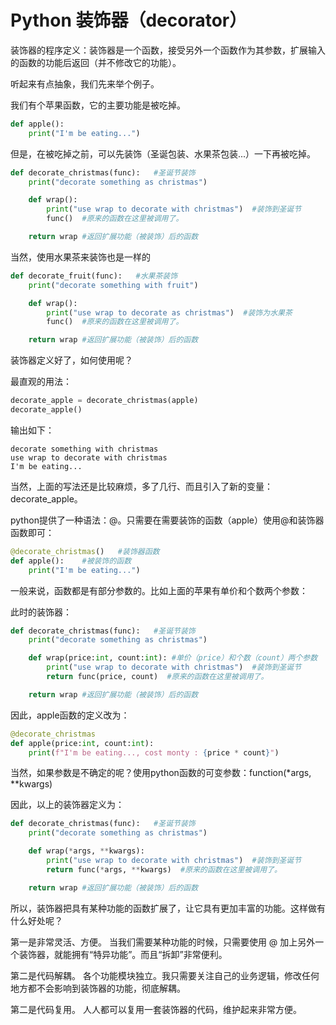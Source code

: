 # Python 装饰器（decorator）

装饰器的程序定义：装饰器是一个函数，接受另外一个函数作为其参数，扩展输入的函数的功能后返回（并不修改它的功能）。

听起来有点抽象，我们先来举个例子。

我们有个苹果函数，它的主要功能是被吃掉。

```python
def apple():
    print("I'm be eating...")
```

但是，在被吃掉之前，可以先装饰（圣诞包装、水果茶包装...）一下再被吃掉。

```python
def decorate_christmas(func):   #圣诞节装饰
    print("decorate something as christmas")

    def wrap():
        print("use wrap to decorate with christmas")  #装饰到圣诞节
        func()  #原来的函数在这里被调用了。

    return wrap #返回扩展功能（被装饰）后的函数
```


当然，使用水果茶来装饰也是一样的    
```python
def decorate_fruit(func):   #水果茶装饰
    print("decorate something with fruit")

    def wrap():
        print("use wrap to decorate as christmas")  #装饰为水果茶
        func()  #原来的函数在这里被调用了。

    return wrap #返回扩展功能（被装饰）后的函数
```

装饰器定义好了，如何使用呢？

最直观的用法：
```python
decorate_apple = decorate_christmas(apple)
decorate_apple()
```

输出如下：
```
decorate something with christmas
use wrap to decorate with christmas
I'm be eating...
```

当然，上面的写法还是比较麻烦，多了几行、而且引入了新的变量：decorate_apple。

python提供了一种语法：@。只需要在需要装饰的函数（apple）使用@和装饰器函数即可：

```python
@decorate_christmas()   #装饰器函数
def apple():    #被装饰的函数
    print("I'm be eating...")
```


一般来说，函数都是有部分参数的。比如上面的苹果有单价和个数两个参数：

此时的装饰器：
```python
def decorate_christmas(func):   #圣诞节装饰
    print("decorate something as christmas")

    def wrap(price:int, count:int): #单价（price）和个数（count）两个参数
        print("use wrap to decorate with christmas")  #装饰到圣诞节
        return func(price, count)  #原来的函数在这里被调用了。

    return wrap #返回扩展功能（被装饰）后的函数
```

因此，apple函数的定义改为：
```python
@decorate_christmas
def apple(price:int, count:int):
    print(f"I'm be eating..., cost monty : {price * count}")
```


当然，如果参数是不确定的呢？使用python函数的可变参数：function(*args, **kwargs)

因此，以上的装饰器定义为：
```python
def decorate_christmas(func):   #圣诞节装饰
    print("decorate something as christmas")

    def wrap(*args, **kwargs): 
        print("use wrap to decorate with christmas")  #装饰到圣诞节
        return func(*args, **kwargs)  #原来的函数在这里被调用了。

    return wrap #返回扩展功能（被装饰）后的函数
```


所以，装饰器把具有某种功能的函数扩展了，让它具有更加丰富的功能。这样做有什么好处呢？

第一是非常灵活、方便。
当我们需要某种功能的时候，只需要使用 @ 加上另外一个装饰器，就能拥有“特异功能”。而且“拆卸”非常便利。

第二是代码解耦。
各个功能模块独立。我只需要关注自己的业务逻辑，修改任何地方都不会影响到装饰器的功能，彻底解耦。

第二是代码复用。
人人都可以复用一套装饰器的代码，维护起来非常方便。
